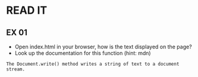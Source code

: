 # READ IT
## EX 01
* Open index.html in your browser, how is the text displayed on the page?
* Look up the documentation for this function (hint: mdn)



````
The Document.write() method writes a string of text to a document stream.

